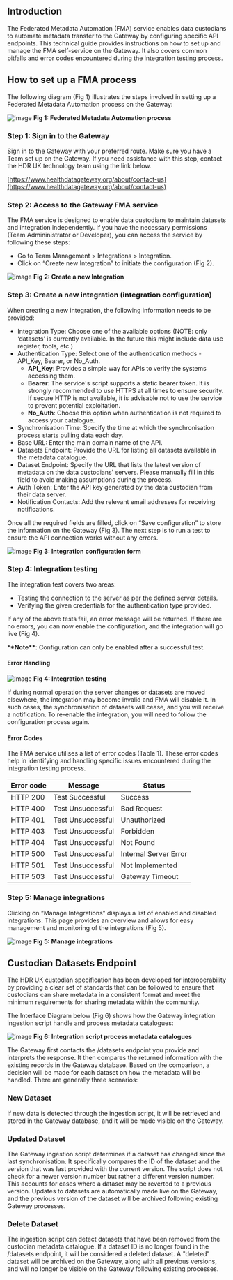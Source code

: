 ## Introduction

The Federated Metadata Automation (FMA) service enables data custodians to automate metadata transfer to the Gateway by configuring specific API endpoints. This technical guide provides instructions on how to set up and manage the FMA self-service on the Gateway. It also covers common pitfalls and error codes encountered during the integration testing process.

## How to set up a FMA process

The following diagram (Fig 1) illustrates the steps involved in setting up a Federated Metadata Automation process on the Gateway:

![image](https://github.com/HDRUK/gateway-2-integrations-testing/assets/69473770/e0f42677-7e97-4795-90c8-1a6f4c088a42)
**Fig 1: Federated Metadata Automation process**

### Step 1: Sign in to the Gateway

Sign in to the Gateway with your preferred route. Make sure you have a Team set up on the Gateway. If you need assistance with this step, contact the HDR UK technology team using the link below.

[https://www.healthdatagateway.org/about/contact-us](https://www.healthdatagateway.org/about/contact-us)

### Step 2: Access to the Gateway FMA service

The FMA service is designed to enable data custodians to maintain datasets and integration independently. If you have the necessary permissions (Team Admininistrator or Developer), you can access the service by following these steps:

-   Go to Team Management > Integrations > Integration.
-   Click on “Create new Integration” to initiate the configuration (Fig 2).

![image](https://github.com/HDRUK/gateway-2-integrations-testing/assets/69473770/83c9f3fb-5578-4af1-82e0-06036aea4285)
**Fig 2: Create a new Integration**

### Step 3: Create a new integration (integration configuration)

When creating a new integration, the following information needs to be provided:

-   Integration Type: Choose one of the available options (NOTE: only ‘datasets’ is currently available. In the future this might include data use register, tools, etc.)
-   Authentication Type: Select one of the authentication methods - API_Key, Bearer, or No_Auth.
    -   **API_Key**: Provides a simple way for APIs to verify the systems accessing them.
    -   **Bearer**: The service's script supports a static bearer token. It is strongly recommended to use HTTPS at all times to ensure security. If secure HTTP is not available, it is advisable not to use the service to prevent potential exploitation.
    -   **No_Auth**: Choose this option when authentication is not required to access your catalogue.
-   Synchronisation Time: Specify the time at which the synchronisation process starts pulling data each day.
-   Base URL: Enter the main domain name of the API.
-   Datasets Endpoint: Provide the URL for listing all datasets available in the metadata catalogue.
-   Dataset Endpoint: Specify the URL that lists the latest version of metadata on the data custodians' servers. Please manually fill in this field to avoid making assumptions during the process.
-   Auth Token: Enter the API key generated by the data custodian from their data server.
-   Notification Contacts: Add the relevant email addresses for receiving notifications.

Once all the required fields are filled, click on “Save configuration” to store the information on the Gateway (Fig 3). The next step is to run a test to ensure the API connection works without any errors.

![image](https://github.com/HDRUK/gateway-2-integrations-testing/assets/69473770/ef41d627-aaaa-44df-a3f9-6237ceb33d3f)
**Fig 3: Integration configuration form**

### Step 4: Integration testing

The integration test covers two areas:

-   Testing the connection to the server as per the defined server details.
-   Verifying the given credentials for the authentication type provided.

If any of the above tests fail, an error message will be returned. If there are no errors, you can now enable the configuration, and the integration will go live (Fig 4).

\***\*Note\*\***: Configuration can only be enabled after a successful test.

#### Error Handling

![image](https://github.com/HDRUK/gateway-2-integrations-testing/assets/69473770/c674ca37-0b66-4826-a538-2557595657bb)
**Fig 4: Integration testing**

If during normal operation the server changes or datasets are moved elsewhere, the integration may become invalid and FMA will disable it. In such cases, the synchronisation of datasets will cease, and you will receive a notification. To re-enable the integration, you will need to follow the configuration process again.

#### Error Codes

The FMA service utilises a list of error codes (Table 1). These error codes help in identifying and handling specific issues encountered during the integration testing process.

<center>

| Error code | Message           | Status                |
| ---------- | ----------------- | --------------------- |
| HTTP 200   | Test Successful   | Success               |
| HTTP 400   | Test Unsuccessful | Bad Request           |
| HTTP 401   | Test Unsuccessful | Unauthorized          |
| HTTP 403   | Test Unsuccessful | Forbidden             |
| HTTP 404   | Test Unsuccessful | Not Found             |
| HTTP 500   | Test Unsuccessful | Internal Server Error |
| HTTP 501   | Test Unsuccessful | Not Implemented       |
| HTTP 503   | Test Unsuccessful | Gateway Timeout       |

</center>

### Step 5: Manage integrations

Clicking on “Manage Integrations” displays a list of enabled and disabled integrations. This page provides an overview and allows for easy management and monitoring of the integrations (Fig 5).

![image](https://github.com/HDRUK/gateway-2-integrations-testing/assets/69473770/bd8cf48d-b22d-439f-ad09-c0665d2d7204)
**Fig 5: Manage integrations**

## Custodian Datasets Endpoint

The HDR UK custodian specification has been developed for interoperability by providing a clear set of standards that can be followed to ensure that custodians can share metadata in a consistent format and meet the minimum requirements for sharing metadata within the community.

The Interface Diagram below (Fig 6) shows how the Gateway integration ingestion script handle and process metadata catalogues:

![image](https://github.com/HDRUK/gateway-2-integrations-testing/assets/69473770/246318ef-e042-4952-809b-0dae85cf598b)
**Fig 6: Integration script process metadata catalogues**

The Gateway first contacts the /datasets endpoint you provide and interprets the response. It then compares the returned information with the existing records in the Gateway database. Based on the comparison, a decision will be made for each dataset on how the metadata will be handled. There are generally three scenarios:

### New Dataset

If new data is detected through the ingestion script, it will be retrieved and stored in the Gateway database, and it will be made visible on the Gateway.

### Updated Dataset

The Gateway ingestion script determines if a dataset has changed since the last synchronisation. It specifically compares the ID of the dataset and the version that was last provided with the current version. The script does not check for a newer version number but rather a different version number. This accounts for cases where a dataset may be reverted to a previous version. Updates to datasets are automatically made live on the Gateway, and the previous version of the dataset will be archived following existing Gateway processes.

### Delete Dataset

The ingestion script can detect datasets that have been removed from the custodian metadata catalogue. If a dataset ID is no longer found in the /datasets endpoint, it will be considered a deleted dataset. A "deleted" dataset will be archived on the Gateway, along with all previous versions, and will no longer be visible on the Gateway following existing processes.
